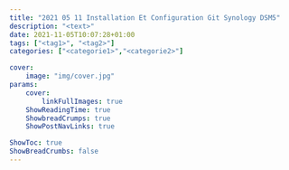 ```yaml
---
title: "2021 05 11 Installation Et Configuration Git Synology DSM5"
description: "<text>"
date: 2021-11-05T10:07:28+01:00
tags: ["<tag1>", "<tag2>"]
categories: ["<categorie1>","<categorie2>"]

cover:
    image: "img/cover.jpg"
params:
    cover:
        linkFullImages: true
    ShowReadingTime: true
    ShowbreadCrumps: true
    ShowPostNavLinks: true

ShowToc: true
ShowBreadCrumbs: false
---
```


